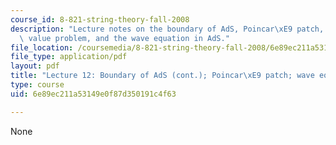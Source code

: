 ```yaml
---
course_id: 8-821-string-theory-fall-2008
description: "Lecture notes on the boundary of AdS, Poincar\xE9 patch, motivate boundary\
  \ value problem, and the wave equation in AdS."
file_location: /coursemedia/8-821-string-theory-fall-2008/6e89ec211a53149e0f87d350191c4f63_lecture12.pdf
file_type: application/pdf
layout: pdf
title: "Lecture 12: Boundary of AdS (cont.); Poincar\xE9 patch; wave equation in AdS"
type: course
uid: 6e89ec211a53149e0f87d350191c4f63

---
```

None